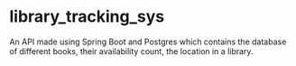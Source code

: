 # library_tracking_sys
An API made using Spring Boot and Postgres which contains the database of different books, their availability count, the location in a library.
